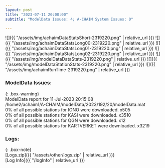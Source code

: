 ```yaml
---
layout: post
title: "2023-07-11 20:00:00"
subtitle: "ModelData Issues: 4; A-CHAIM System Issues: 0"

---
```


![]({{ "/assets/img/achaimDataStatsShort-2319220.png" | relative_url }})
![]({{ "/assets/img/achaimDataStatsLong00-2319220.png" | relative_url }})
![]({{ "/assets/img/achaimDataStatsLong01-2319220.png" | relative_url }})
![]({{ "/assets/img/achaimDataStatsLong02-2319220.png" | relative_url }})
![]({{ "/assets/img/modelDataDataStats-2319220.png" | relative_url }})
![]({{ "/assets/img/modelDataStationStats-2319220.png" | relative_url }})
![]({{ "/assets/img/achaimRunTime-2319220.png" | relative_url }})


### ModelData Issues:  
  
{: .box-warning}  
 ModelData report for 11-Jul-2023 20:15:08   
 /home2/achaim1/A-CHAIM/modelData/2023/192/20/modelData.mat   
 0% of all possible stations for IONO were downloaded. x505   
 0% of all possible stations for KASI were downloaded. x3510   
 0% of all possible stations for QGN were downloaded. x12   
 0% of all possible stations for KARTVERKET were downloaded. x3219   
  


### Logs:  
  
{: .box-note}  
[Logs.zip]({{ "/assets/other/logs.zip" | relative_url }})  
[Log Info]({{ "/logInfo" | relative_url }})  
